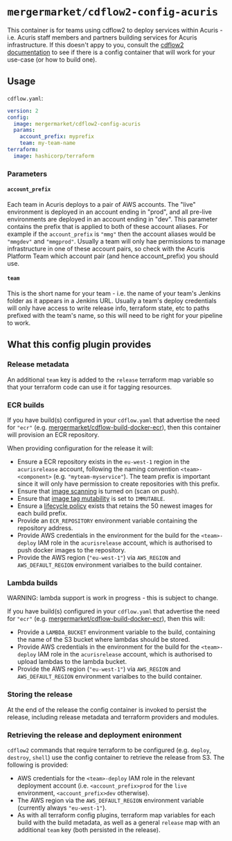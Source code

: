 # `mergermarket/cdflow2-config-acuris`

This container is for teams using cdflow2 to deploy services within Acuris - i.e. Acuris staff members and partners building services for Acuris infrastructure. If this doesn't appy to you, consult the [cdflow2 documentation](https://developer-preview.acuris.com/opensource/cdflow2/) to see if there is a config container that will work for your use-case (or how to build one).

## Usage

`cdflow.yaml`:

```yaml
version: 2
config:
  image: mergermarket/cdflow2-config-acuris
  params:
    account_prefix: myprefix
    team: my-team-name
terraform:
  image: hashicorp/terraform
```

### Parameters

#### `account_prefix`

Each team in Acuris deploys to a pair of AWS accounts. The "live" environment is deployed
in an account ending in "prod", and all pre-live environments are deployed in an account
ending in "dev". This parameter contains the prefix that is applied to both of these account
aliases. For example if the `account_prefix` is `"mmg"` then the account aliases would be
`"mmgdev"` and `"mmgprod"`. Usually a team will only hae permissions to manage infrastructure in one of these account pairs, so check with the Acuris Platform Team which account pair (and hence account_prefix) you should use.

#### `team`

This is the short name for your team - i.e. the name of your team's Jenkins folder as it appears in a Jenkins URL. Usually a team's deploy credentials will only have access to write release info, terraform state, etc to paths prefixed with the team's name, so this will need to be right for your pipeline to work.

## What this config plugin provides

### Release metadata

An additional `team` key is added to the `release` terraform map variable so that your terraform code can use it for tagging resources.

### ECR builds

If you have build(s) configured in your `cdflow.yaml` that advertise the need for `"ecr"` (e.g. [mergermarket/cdflow-build-docker-ecr](https://hub.docker.com/r/mergermarket/cdflow2-build-docker-ecr)), then this container will provision an ECR repository.

When providing configuration for the release it will:

* Ensure a ECR repository exists in the `eu-west-1` region in the `acurisrelease` account, following the naming convention `<team>-<component>` (e.g. `"myteam-myservice"`). The team prefix is important since it will only have permission to create repositories with this prefix.
* Ensure that [image scanning](https://docs.aws.amazon.com/AmazonECR/latest/userguide/image-scanning.html) is turned on (scan on push).
* Ensure that [image tag mutability](https://docs.aws.amazon.com/AmazonECR/latest/userguide/image-tag-mutability.html) is set to `IMMUTABLE`.
* Ensure a [lifecycle policy](https://docs.aws.amazon.com/AmazonECR/latest/userguide/LifecyclePolicies.html) exists that retains the 50 newest images for each build prefix.
* Provide an `ECR_REPOSITORY` environment variable containing the repository address.
* Provide AWS credentials in the environment for the build for the `<team>-deploy` IAM role in the `acurisrelease` account, which is authorised to push docker images to the repository.
* Provide the AWS region (`"eu-west-1"`) via `AWS_REGION` and `AWS_DEFAULT_REGION` environment varialbes to the build container.

### Lambda builds

WARNING: lambda support is work in progress - this is subject to change.

If you have build(s) configured in your `cdflow.yaml` that advertise the need for `"ecr"` (e.g. [mergermarket/cdflow-build-docker-ecr](https://hub.docker.com/r/mergermarket/cdflow2-build-docker-ecr)), then this will:

* Provide a `LAMBDA_BUCKET` environment variable to the build, containing the name of the S3 bucket where lambdas should be stored.
* Provide AWS credentials in the environment for the build for the `<team>-deploy` IAM role in the `acurisrelease` account, which is authorised to upload lambdas to the lambda bucket.
* Provide the AWS region (`"eu-west-1"`) via `AWS_REGION` and `AWS_DEFAULT_REGION` environment varialbes to the build container.

### Storing the release

At the end of the release the config container is invoked to persist the release, including release metadata and terraform providers and modules.

### Retrieving the release and deployment enironment

`cdflow2` commands that require terraform to be configured (e.g. `deploy`, `destroy`, `shell`) use the config container to retrieve the release from S3. The following is provided:

* AWS credentials for the `<team>-deploy` IAM role in the relevant deployment account (i.e. `<account_prefix>prod` for the `live` environment, `<account_prefix>dev` otherwise).
* The AWS region via the `AWS_DEFAULT_REGION` environment variable (currently always `"eu-west-1"`).
* As with all terraform config plugins, terraform map variables for each build with the build metadata, as well as a general `release` map with an additional `team` key (both persisted in the release).
